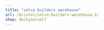 ```yaml
---
title: "selco builders warehouse"
url: /bristol/selco-builders-warehouse-2/
shop: doityourself
---
```


